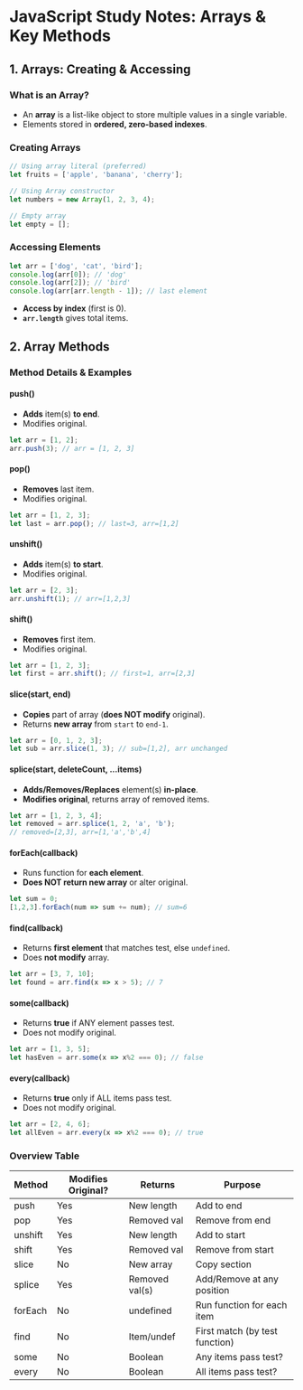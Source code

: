 # JavaScript Study Notes: Arrays & Key Methods

## 1. Arrays: Creating & Accessing

### What is an Array?
- An **array** is a list-like object to store multiple values in a single variable.
- Elements stored in **ordered, zero-based indexes**.

### Creating Arrays

```javascript
// Using array literal (preferred)
let fruits = ['apple', 'banana', 'cherry'];

// Using Array constructor
let numbers = new Array(1, 2, 3, 4);

// Empty array
let empty = [];
```

### Accessing Elements

```javascript
let arr = ['dog', 'cat', 'bird'];
console.log(arr[0]); // 'dog'
console.log(arr[2]); // 'bird'
console.log(arr[arr.length - 1]); // last element
```

- **Access by index** (first is 0).
- **`arr.length`** gives total items.

## 2. Array Methods

### Method Details & Examples

#### push()
- **Adds** item(s) **to end**.
- Modifies original.

```javascript
let arr = [1, 2];
arr.push(3); // arr = [1, 2, 3]
```

#### pop()
- **Removes** last item.
- Modifies original.

```javascript
let arr = [1, 2, 3];
let last = arr.pop(); // last=3, arr=[1,2]
```

#### unshift()
- **Adds** item(s) **to start**.
- Modifies original.

```javascript
let arr = [2, 3];
arr.unshift(1); // arr=[1,2,3]
```

#### shift()
- **Removes** first item.
- Modifies original.

```javascript
let arr = [1, 2, 3];
let first = arr.shift(); // first=1, arr=[2,3]
```

#### slice(start, end)
- **Copies** part of array (**does NOT modify** original).
- Returns **new array** from `start` to `end-1`.

```javascript
let arr = [0, 1, 2, 3];
let sub = arr.slice(1, 3); // sub=[1,2], arr unchanged
```

#### splice(start, deleteCount, ...items)
- **Adds/Removes/Replaces** element(s) **in-place**.
- **Modifies original**, returns array of removed items.

```javascript
let arr = [1, 2, 3, 4];
let removed = arr.splice(1, 2, 'a', 'b'); 
// removed=[2,3], arr=[1,'a','b',4]
```

#### forEach(callback)
- Runs function for **each element**. 
- **Does NOT return new array** or alter original.

```javascript
let sum = 0;
[1,2,3].forEach(num => sum += num); // sum=6
```

#### find(callback)
- Returns **first element** that matches test, else `undefined`.
- Does **not modify** array.

```javascript
let arr = [3, 7, 10];
let found = arr.find(x => x > 5); // 7
```

#### some(callback)
- Returns **true** if ANY element passes test.
- Does not modify original.

```javascript
let arr = [1, 3, 5];
let hasEven = arr.some(x => x%2 === 0); // false
```

#### every(callback)
- Returns **true** only if ALL items pass test.
- Does not modify original.

```javascript
let arr = [2, 4, 6];
let allEven = arr.every(x => x%2 === 0); // true
```

### Overview Table

| Method      | Modifies Original? | Returns     | Purpose                                  |
|-------------|--------------------|-------------|------------------------------------------|
| push        | Yes                | New length  | Add to end                               |
| pop         | Yes                | Removed val | Remove from end                          |
| unshift     | Yes                | New length  | Add to start                             |
| shift       | Yes                | Removed val | Remove from start                        |
| slice       | No                 | New array   | Copy section                             |
| splice      | Yes                | Removed val(s)| Add/Remove at any position             |
| forEach     | No                 | undefined   | Run function for each item               |
| find        | No                 | Item/undef  | First match (by test function)           |
| some        | No                 | Boolean     | Any items pass test?                     |
| every       | No                 | Boolean     | All items pass test?                     |


